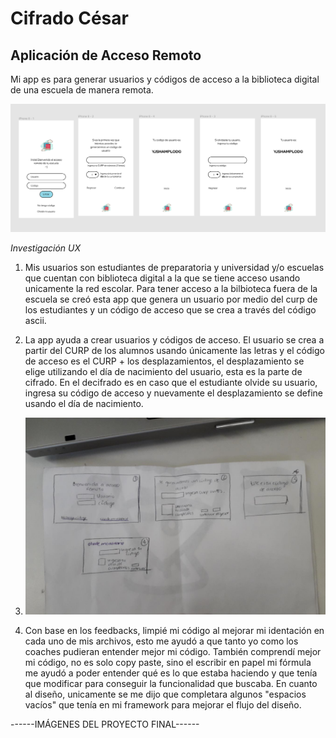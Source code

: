# Cifrado César 
## Aplicación de Acceso Remoto 

Mi app es para generar usuarios y códigos de acceso a la biblioteca digital de una escuela de manera remota. 

<img src = "figmafinal.png">

*Investigación UX*

1. Mis usuarios son estudiantes de preparatoria y universidad y/o escuelas que cuentan con biblioteca digital a la que se tiene acceso usando unicamente la red escolar. Para tener acceso a la bilbioteca fuera de la escuela se creó esta app que genera un usuario por medio del curp de los estudiantes y un código de acceso que se crea a través del código ascii. 

2. La app ayuda a crear usuarios y códigos de acceso. El usuario se crea a partir del CURP de los alumnos usando únicamente las letras y el código de acceso es el CURP + los desplazamientos, el desplazamiento se elige utilizando el día de nacimiento del usuario, esta es la parte de cifrado. En el decifrado es en caso que el estudiante olvide su usuario, ingresa su código de acceso y nuevamente el desplazamiento se define usando el día de nacimiento. 

3. <img src = 'primerprototipo.jpeg'>

4. Con base en los feedbacks, limpié mi código al mejorar mi identación en cada uno de mis archivos, esto me ayudó a que tanto yo como los coaches pudieran entender mejor mi código. También comprendí mejor mi código, no es solo copy paste, sino el escribir en papel mi fórmula me ayudó a poder entender qué es lo que estaba haciendo y que tenía que modificar para conseguir la funcionalidad que buscaba. En cuanto al diseño, unicamente se me dijo que completara algunos "espacios vacíos" que tenía en mi framework para mejorar el flujo del diseño. 

------IMÁGENES DEL PROYECTO FINAL------



